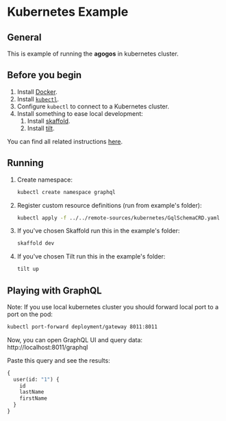 # Kubernetes Example

## General

This is example of running the **agogos** in kubernetes cluster.

## Before you begin

1. Install [Docker](https://www.docker.com/get-started).
2. Install [`kubectl`](https://kubernetes.io/docs/tasks/tools/install-kubectl/).
3. Configure `kubectl` to connect to a Kubernetes cluster.
4. Install something to ease local development:
   1. Install [skaffold](https://skaffold.dev/docs/getting-started/).
   2. Install [tilt](https://docs.tilt.dev/install.html).

You can find all related instructions [here](https://skaffold.dev/docs/getting-started/).

## Running

1. Create namespace:

    ```bash
    kubectl create namespace graphql
    ```

2. Register custom resource definitions (run from example's folder):

    ```bash
    kubectl apply -f ../../remote-sources/kubernetes/GqlSchemaCRD.yaml
    ```

3. If you've chosen Skaffold run this in the example's folder:

    ```bash
    skaffold dev
    ```

4. If you've chosen Tilt run this in the example's folder:

    ```bash
    tilt up
    ```

## Playing with GraphQL

Note: If you use local kubernetes cluster you should forward local port to a port on the pod:

```bash
kubectl port-forward deployment/gateway 8011:8011
```

Now, you can open GraphQL UI and query data:
http://localhost:8011/graphql

Paste this query and see the results:
```graphql
{
  user(id: "1") {
    id
    lastName
    firstName
  }
}
```
